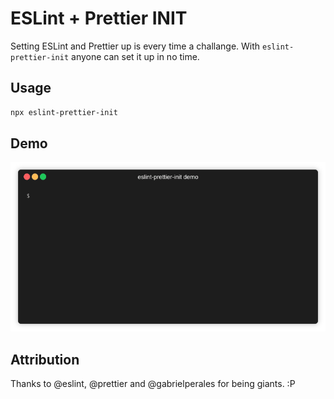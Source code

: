 # ESLint + Prettier INIT

Setting ESLint and Prettier up is every time a challange. With `eslint-prettier-init` anyone can set it up in no time.

## Usage

```bash
npx eslint-prettier-init
```

## Demo

![Demo Video](demo.gif)

## Attribution

Thanks to @eslint, @prettier and @gabrielperales for being giants. :P
